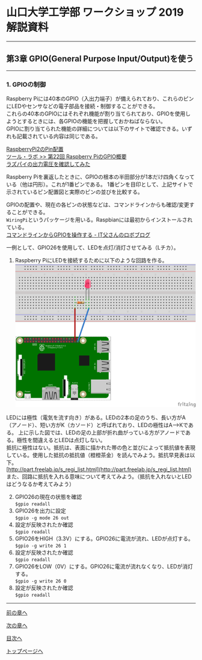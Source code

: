 # 山口大学工学部 ワークショップ 2019  解説資料


---

## 第3章 GPIO(General Purpose Input/Output)を使う

---


### 1. GPIOの制御

Raspberry Piには40本のGPIO（入出力端子）が備えられており、これらのピンにLEDやセンサなどの電子部品を接続・制御することができる。  
これらの40本のGPIOにはそれぞれ機能が割り当てられており、GPIOを使用しようとするときには、各GPIOの機能を把握しておかねばならない。  
GPIOに割り当てられた機能の詳細については以下のサイトで確認できる。いずれも記載されている内容は同じである。

[RaspberryPi2のPin配置](http://www.ic.daito.ac.jp/~mizutani/raspi/raspi_pins.html)  
[ツール・ラボ >> 第22回 Raspberry PiのGPIO概要 ](https://tool-lab.com/make/raspberrypi-startup-22/)  
[ラズパイの出力電圧を確認してみた](https://qiita.com/takeru56/items/985ae67f97def2218208)  

Raspberry Piを裏返したときに、GPIOの根本の半田部分が1本だけ四角くなっている（他は円形）。これが1番ピンである。
1番ピンを目印として、上記サイトで示されているピン配置図と実際のピンの並びを比較する。

GPIOの配置や、現在の各ピンの状態などは、コマンドラインからも確認/変更することができる。  
`WiringPi`というパッケージを用いる。Raspbianには最初からインストールされている。  
[コマンドラインからGPIOを操作する - IT父さんのロボブログ](http://tomaberry.hatenablog.com/entry/2017/02/12/155910)

一例として、GPIO26を使用して、LEDを点灯/消灯させてみる（Lチカ）。  
1. Raspberry PiにLEDを接続するために以下のような回路を作る。  
![raspi_ltica](raspi_ltica.png)  

LEDには極性（電気を流す向き）がある。LEDの2本の足のうち、長い方がA（アノード）、短い方がK（カソード）と呼ばれており、LEDの極性はA-->Kである。
上に示した図では、LEDの足の上部が折れ曲がっている方がアノードである。極性を間違えるとLEDは点灯しない。  
抵抗に極性はない。抵抗は、表面に描かれた帯の色と並びによって抵抗値を表現している。使用した抵抗の抵抗値（橙橙茶金）を読んでみよう。抵抗早見表は以下。  
[http://part.freelab.jp/s_regi_list.html](http://part.freelab.jp/s_regi_list.html)  
また、回路に抵抗を入れる意味について考えてみよう。（抵抗を入れないとLEDはどうなるか考えてみよう）

2. GPIO26の現在の状態を確認  
`$gpio readall` 
3. GPIO26を出力に設定  
`$gpio -g mode 26 out`  
4. 設定が反映されたか確認  
`$gpio readall`  
5. GPIO26をHIGH（3.3V）にする。GPIO26に電流が流れ、LEDが点灯する。  
`$gpio -g write 26 1`  
6. 設定が反映されたか確認  
`$gpio readall`  
7. GPIO26をLOW（0V）にする。GPIO26に電流が流れなくなり、LEDが消灯する。  
`$gpio -g write 26 0`  
8. 設定が反映されたか確認  
`$gpio readall`  

---

[前の章へ](https://yu-workshop2019.github.io/chapter_2/chapter_2)


[次の章へ](https://yu-workshop2019.github.io/chapter_4/chapter_4)


[目次へ](https://yu-workshop2019.github.io/manual)


[トップページへ](https://yu-workshop2019.github.io/)

